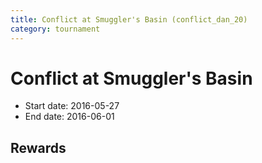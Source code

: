 ```yaml
---
title: Conflict at Smuggler's Basin (conflict_dan_20)
category: tournament
---
```

# Conflict at Smuggler's Basin

  * Start date: 2016-05-27
  * End date: 2016-06-01

## Rewards

